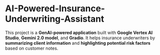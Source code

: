 # AI-Powered-Insurance-Underwriting-Assistant
This project is a **GenAI-powered application** built with **Google Vertex AI Studio**, **Gemini 2.0 model**, and **Gradio**.   It helps insurance underwriters by **summarizing client information** and **highlighting potential risk factors** based on customer notes.

